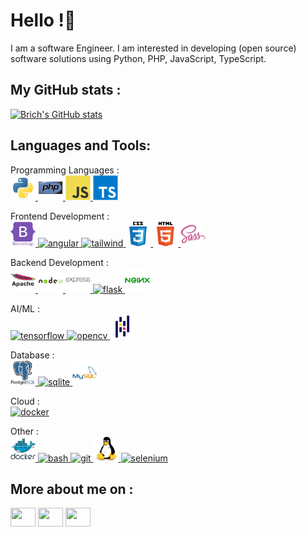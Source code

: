 # Hello !👋
I am a software Engineer. I am interested in developing (open source) software solutions using Python, PHP, JavaScript, TypeScript.

## My GitHub stats :
[![Brich's GitHub stats](https://github-readme-stats.vercel.app/api?username=Brich40&theme=tokyonight)](https://github.com/Brich40/)

## Languages and Tools:
<p align="left">
	<p align="left">Programming Languages : <br>
		<a href="https://www.python.org" target="_blank" rel="noreferrer"> 
			<img src="https://raw.githubusercontent.com/devicons/devicon/master/icons/python/python-original.svg" alt="python" width="40" height="40"/> 
		</a> 
		<a href="https://www.php.net" target="_blank" rel="noreferrer"> 
			<img src="https://raw.githubusercontent.com/devicons/devicon/master/icons/php/php-original.svg" alt="php" width="40" height="40"/> 
		</a> 
		<a href="https://developer.mozilla.org/en-US/docs/Web/JavaScript" target="_blank" rel="noreferrer"> 
			<img src="https://raw.githubusercontent.com/devicons/devicon/master/icons/javascript/javascript-original.svg" alt="javascript" width="40" height="40"/> 
		</a> 
		<a href="https://www.typescriptlang.org/" target="_blank" rel="noreferrer"> 
			<img src="https://raw.githubusercontent.com/devicons/devicon/master/icons/typescript/typescript-original.svg" alt="typescript" width="40" height="40"/> 
		</a> 
	</p>	
	<p align="left">Frontend Development : <br>
		<a href="https://getbootstrap.com" target="_blank" rel="noreferrer"> 
			<img src="https://raw.githubusercontent.com/devicons/devicon/master/icons/bootstrap/bootstrap-plain-wordmark.svg" alt="bootstrap" width="40" height="40"/> 
		</a> 
		<a href="https://angular.io" target="_blank" rel="noreferrer"> 
			<img src="https://angular.io/assets/images/logos/angular/angular.svg" alt="angular" width="40" height="40"/> 
		</a>
			<a href="https://tailwindcss.com/" target="_blank" rel="noreferrer"> 
			<img src="https://www.vectorlogo.zone/logos/tailwindcss/tailwindcss-icon.svg" alt="tailwind" width="40" height="40"/> 
		</a> 
		<a href="https://www.w3schools.com/css/" target="_blank" rel="noreferrer"> 
			<img src="https://raw.githubusercontent.com/devicons/devicon/master/icons/css3/css3-original-wordmark.svg" alt="css3" width="40" height="40"/> 
		</a> 
		<a href="https://www.w3.org/html/" target="_blank" rel="noreferrer"> 
			<img src="https://raw.githubusercontent.com/devicons/devicon/master/icons/html5/html5-original-wordmark.svg" alt="html5" width="40" height="40"/> 
		</a> 
		<a href="https://sass-lang.com" target="_blank" rel="noreferrer"> 
			<img src="https://raw.githubusercontent.com/devicons/devicon/master/icons/sass/sass-original.svg" alt="sass" width="40" height="40"/> 
		</a>
	</p>
	<p align="left">Backend Development : <br>
		<a href="https://httpd.apache.org/" target="_blank" rel="noreferrer"> 
			<img src="https://raw.githubusercontent.com/devicons/devicon/master/icons/apache/apache-original-wordmark.svg" alt="apache" width="40" height="40"/> 
		</a>
		<a href="https://nodejs.org" target="_blank" rel="noreferrer"> 
			<img src="https://raw.githubusercontent.com/devicons/devicon/master/icons/nodejs/nodejs-original-wordmark.svg" alt="nodejs" width="40" height="40"/> 
		</a>
		<a href="https://expressjs.com" target="_blank" rel="noreferrer"> 
			<img src="https://raw.githubusercontent.com/devicons/devicon/master/icons/express/express-original-wordmark.svg" alt="express" width="40" height="40"/> 
		</a> 
		<a href="https://flask.palletsprojects.com/" target="_blank" rel="noreferrer"> 
			<img src="https://www.vectorlogo.zone/logos/pocoo_flask/pocoo_flask-icon.svg" alt="flask" width="40" height="40"/> 
		</a> 
		<a href="https://www.nginx.com" target="_blank" rel="noreferrer"> 
			<img src="https://raw.githubusercontent.com/devicons/devicon/master/icons/nginx/nginx-original.svg" alt="nginx" width="40" height="40"/> 
		</a>
	</p>
	<p align="left">AI/ML : <br>
		<a href="https://www.tensorflow.org" target="_blank" rel="noreferrer"> 
			<img src="https://www.vectorlogo.zone/logos/tensorflow/tensorflow-icon.svg" alt="tensorflow" width="40" height="40"/> 
		</a> 
		<a href="https://opencv.org/" target="_blank" rel="noreferrer"> 
			<img src="https://www.vectorlogo.zone/logos/opencv/opencv-icon.svg" alt="opencv" width="40" height="40"/> 
		</a> 
		<a href="https://pandas.pydata.org/" target="_blank" rel="noreferrer"> 
			<img src="https://raw.githubusercontent.com/devicons/devicon/2ae2a900d2f041da66e950e4d48052658d850630/icons/pandas/pandas-original.svg" alt="pandas" width="40" height="40"/> 
		</a>
	</p>
	<p align="left">Database : <br>
		<a href="https://www.postgresql.org" target="_blank" rel="noreferrer"> 
			<img src="https://raw.githubusercontent.com/devicons/devicon/master/icons/postgresql/postgresql-original-wordmark.svg" alt="postgresql" width="40" height="40"/> 
		</a> 
		<a href="https://www.sqlite.org/" target="_blank" rel="noreferrer"> 
			<img src="https://www.vectorlogo.zone/logos/sqlite/sqlite-icon.svg" alt="sqlite" width="40" height="40"/> 
		</a>
		<a href="https://www.mysql.com/" target="_blank" rel="noreferrer"> 
			<img src="https://raw.githubusercontent.com/devicons/devicon/master/icons/mysql/mysql-original-wordmark.svg" alt="mysql" width="40" height="40"/> 
		</a>
	</p>
	<p align="left">Cloud : <br>
		<a href="https://azure.microsoft.com/" target="_blank" rel="noreferrer"> 
			<img src="https://upload.wikimedia.org/wikipedia/commons/f/fa/Microsoft_Azure.svg" alt="docker" width="40" height="40"/> 
		</a> 
	</p>
	<p align="left">Other : <br>
		<a href="https://www.docker.com/" target="_blank" rel="noreferrer"> 
			<img src="https://raw.githubusercontent.com/devicons/devicon/master/icons/docker/docker-original-wordmark.svg" alt="docker" width="40" height="40"/> 
		</a>
		<a href="https://www.gnu.org/software/bash/" target="_blank" rel="noreferrer"> 
			<img src="https://www.vectorlogo.zone/logos/gnu_bash/gnu_bash-icon.svg" alt="bash" width="40" height="40"/> 
		</a>
		<a href="https://git-scm.com/" target="_blank" rel="noreferrer"> 
			<img src="https://www.vectorlogo.zone/logos/git-scm/git-scm-icon.svg" alt="git" width="40" height="40"/> 
		</a> 
		<a href="https://www.linux.org/" target="_blank" rel="noreferrer"> 
			<img src="https://raw.githubusercontent.com/devicons/devicon/master/icons/linux/linux-original.svg" alt="linux" width="40" height="40"/> 
		</a> 
		<a href="https://www.selenium.dev" target="_blank" rel="noreferrer"> 
			<img src="https://raw.githubusercontent.com/detain/svg-logos/780f25886640cef088af994181646db2f6b1a3f8/svg/selenium-logo.svg" alt="selenium" width="40" height="40"/> 
		</a> 
	</p>
</p>

## More about me on : 
<p align="left">
<a href="https://www.linkedin.com/in/oussama-brich-956364120/" target="blank"><img align="center" src="https://cdn.jsdelivr.net/npm/simple-icons@3.0.1/icons/linkedin.svg" alt="" height="30" width="40" /></a>
<a href="https://www.instagram.com/oussamabrich/" target="blank"><img align="center" src="https://cdn.jsdelivr.net/npm/simple-icons@3.0.1/icons/instagram.svg" alt="" height="30" width="40" /></a>
<a href="https://www.facebook.com/brich.oussama" target="blank"><img align="center" src="https://cdn.jsdelivr.net/npm/simple-icons@3.0.1/icons/facebook.svg" alt="" height="30" width="40" /></a>
</p>
